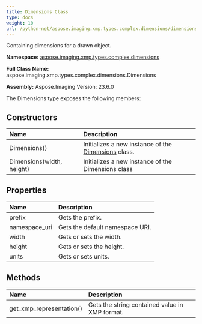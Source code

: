 ```yaml
---
title: Dimensions Class
type: docs
weight: 10
url: /python-net/aspose.imaging.xmp.types.complex.dimensions/dimensions/
---
```


Containing dimensions for a drawn object.

**Namespace:** [aspose.imaging.xmp.types.complex.dimensions](/imaging/python-net/aspose.imaging.xmp.types.complex.dimensions/)

**Full Class Name:** aspose.imaging.xmp.types.complex.dimensions.Dimensions

**Assembly:**  Aspose.Imaging Version: 23.6.0

The Dimensions type exposes the following members:
## **Constructors**
|**Name**|**Description**|
| :- | :- |
|Dimensions()|Initializes a new instance of the [Dimensions](/imaging/python-net/aspose.imaging.xmp.types.complex.dimensions/dimensions/) class.|
|Dimensions(width, height)|Initializes a new instance of the Dimensions class|
## **Properties**
|**Name**|**Description**|
| :- | :- |
|prefix|Gets the prefix.|
|namespace_uri|Gets the default namespace URI.|
|width|Gets or sets the width.|
|height|Gets or sets the height.|
|units|Gets or sets units.|
## **Methods**
|**Name**|**Description**|
| :- | :- |
|get_xmp_representation()|Gets the string contained value in XMP format.|
